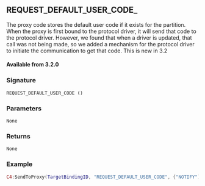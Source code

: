 ## REQUEST\_DEFAULT\_USER\_CODE\_

The proxy code stores the default user code if it exists for the partition.  When the proxy is first bound to the protocol driver, it will send that code to the protocol driver.  However, we found that when a driver is updated, that call was not being made, so we added a mechanism for the protocol driver to initiate the communication to get that code.  This is new in 3.2

#### Available from 3.2.0



### Signature

`REQUEST_DEFAULT_USER_CODE ()`



### Parameters

`None`


### Returns

`None`


### Example

```lua
C4:SendToProxy(TargetBindingID, "REQUEST_DEFAULT_USER_CODE", {"NOTIFY")
```
